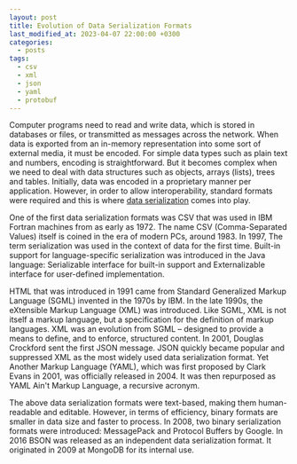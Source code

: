 ```yaml
---
layout: post
title: Evolution of Data Serialization Formats
last_modified_at: 2023-04-07 22:00:00 +0300
categories: 
  - posts
tags:
  - csv
  - xml
  - json
  - yaml
  - protobuf
---
```


Computer programs need to read and write data, which is stored in databases or files, or transmitted as messages across the network. When data is exported from an in-memory representation into some sort of external media, it must be encoded. For simple data types such as plain text and numbers, encoding is straightforward. But it becomes complex when we need to deal with data structures such as objects, arrays (lists), trees and tables. Initially, data was encoded in a proprietary manner per application. However, in order to allow interoperability, standard formats were required and this is where [data serialization](/wiki/serialization) comes into play. 

One of the first data serialization formats was CSV that was used in IBM Fortran machines from as early as 1972. The name CSV (Comma-Separated Values) itself is coined in the era of modern PCs, around 1983. In 1997, The term serialization was used in the context of data for the first time. Built-in support for language-specific serialization was introduced in the Java language: Serializable interface for built-in support and Externalizable interface for user-defined implementation. 

HTML that was introduced in 1991 came from Standard Generalized Markup Language (SGML) invented in the 1970s by IBM. In the late 1990s, the eXtensible Markup Language (XML) was introduced. Like SGML, XML is not itself a markup language, but a specification for the definition of markup languages. XML was an evolution from SGML – designed to provide a means to define, and to enforce, structured content. In 2001, Douglas Crockford sent the first JSON message. JSON quickly became popular and suppressed XML as the most widely used data serialization format. Yet Another Markup Language (YAML), which was first proposed by Clark Evans in 2001, was officially released in 2004. It was then repurposed as YAML Ain't Markup Language, a recursive acronym.

The above data serialization formats were text-based, making them human-readable and editable. However, in terms of efficiency, binary formats are smaller in data size and faster to process. In 2008, two binary serialization formats were introduced: MessagePack and Protocol Buffers by Google. In 2016 BSON was released as an independent data serialization format. It originated in 2009 at MongoDB for its internal use. 
